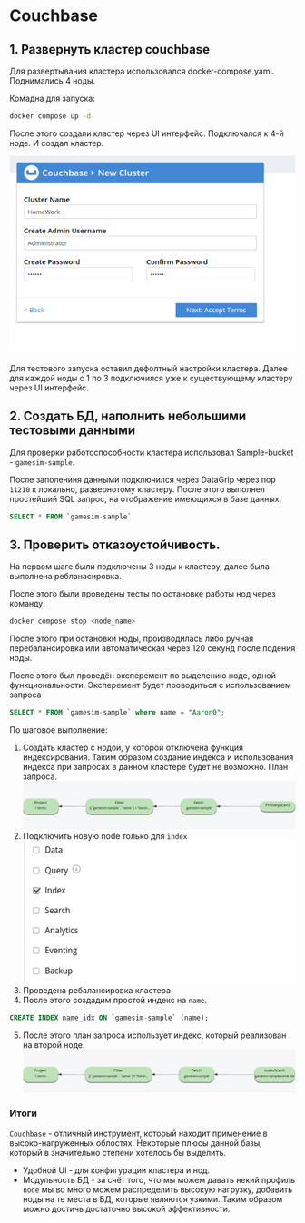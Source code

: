 # Couchbase

## 1. Развернуть кластер couchbase

Для развертывания кластера использовался docker-compose.yaml. Поднимались 4 ноды.

Комадна для запуска:

```bash
docker compose up -d
```

После этого создали кластер через UI интерфейс.
Подключался к 4-й ноде. И создал кластер.

![alt text](<Cluster_settings.png>)

Для тестового запуска оставил дефолтный настройки кластера.
Далее для каждой ноды с 1 по 3 подключился уже к существующему кластеру через UI интерфейс.


## 2. Создать БД, наполнить небольшими тестовыми данными

Для проверки работоспособности кластера использовал Sample-bucket - `gamesim-sample`.

После заполениня данными подключился через DataGrip через пор `11210` к локально, развернотому кластеру.
После этого выполнел простейший SQL запрос,
на отображение имеющихся в базе данных.

```sql
SELECT * FROM `gamesim-sample`
```

## 3. Проверить отказоустойчивость.

На первом шаге были подключены 3 ноды к кластеру, далее была выполнена ребланасировка.

После этого были проведены тесты по остановке работы нод через команду:

```bash
docker compose stop <node_name>
```

После этого при остановки ноды, производилась либо ручная перебалансировка или автоматическая через 120 секунд после подения ноды.

После этого был проведён эксперемент по выделению ноде, одной функциональности.
Эксперемент будет проводиться с использованием запроса

```sql
SELECT * FROM `gamesim-sample` where name = "Aaron0";
```

По шаговое выполнение:

1) Создать кластер с нодой, у которой отключена функция индексирования. Таким образом создание индекса и использования индекса при запросах в данном кластере будет не возможно. План запроса.
![alt text](<Plan_without_index.png>)
2) Подключить новую node только для `index`
![alt text](<Index_settings.png>)
3) Проведена ребалансировка кластера
4) После этого создадим простой индекс на `name`.

```sql
CREATE INDEX name_idx ON `gamesim-sample` (name);
```

5) После этого план запроса использует индекс, который реализован на второй ноде.
![alt text](<Plan_with_index.png>)

### Итоги

`Couchbase` - отличный инструмент, который находит применение в высоко-нагруженных облостях. Некоторые плюсы данной базы, который в значительно степени хотелось бы выделить.

* Удобной UI - для конфигурации кластера и нод.
* Модульность БД - за счёт того, что мы можем давать некий профиль `node` мы во много можем распределить высокую нагрузку, добавить ноды на те места в БД, которые являются узкими. Таким образом можно достичь достаточно высокой эффективности.
